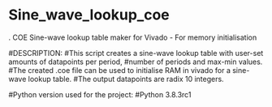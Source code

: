 # Sine_wave_lookup_coe
. COE Sine-wave lookup table maker for Vivado - For memory initialisation

#DESCRIPTION:
#This script creates a sine-wave lookup table with user-set amounts of datapoints per period,
#number of periods and max-min values.
#The created .coe file can be used to initialise RAM in vivado for a sine-wave lookup table.
#The output datapoints are radix 10 integers.

#Python version used for the project:
#Python 3.8.3rc1
